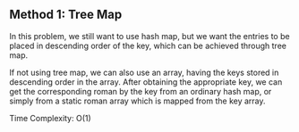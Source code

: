 ## Method 1: Tree Map

In this problem, we still want to use hash map, but we want the entries to be placed in descending order of the key, which can be 
achieved through tree map.

If not using tree map, we can also use an array, having the keys stored in descending order in the array. After obtaining the 
appropriate key, we can get the corresponding roman by the key from an ordinary hash map, or simply from a static roman array which
is mapped from the key array.

Time Complexity: O(1)
